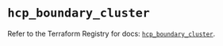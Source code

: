 # `hcp_boundary_cluster`

Refer to the Terraform Registry for docs: [`hcp_boundary_cluster`](https://registry.terraform.io/providers/hashicorp/hcp/0.92.0/docs/resources/boundary_cluster).
